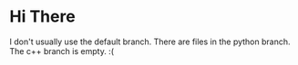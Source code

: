 # Hi There
I don't usually use the default branch.
There are files in the python branch.
The c++ branch is empty. :(
